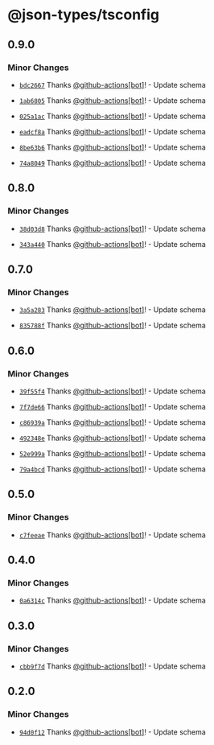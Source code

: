 # @json-types/tsconfig

## 0.9.0

### Minor Changes

- [`bdc2667`](https://github.com/swordev/json-types/commit/bdc2667350bbcd1e315f296cbb4f31f27810ce3a) Thanks [@github-actions[bot]](https://github.com/github-actions%5Bbot%5D)! - Update schema

- [`1ab6805`](https://github.com/swordev/json-types/commit/1ab680560dc85437f975c127728db075d3be30cb) Thanks [@github-actions[bot]](https://github.com/github-actions%5Bbot%5D)! - Update schema

- [`025a1ac`](https://github.com/swordev/json-types/commit/025a1ac4a835d6b020f38cace6cfcdba6a6ea637) Thanks [@github-actions[bot]](https://github.com/github-actions%5Bbot%5D)! - Update schema

- [`eadcf8a`](https://github.com/swordev/json-types/commit/eadcf8a6454248a85d08de14680d750edb6a57b1) Thanks [@github-actions[bot]](https://github.com/github-actions%5Bbot%5D)! - Update schema

- [`8be63b6`](https://github.com/swordev/json-types/commit/8be63b69819caac46244881c3093eb2c5c1544fa) Thanks [@github-actions[bot]](https://github.com/github-actions%5Bbot%5D)! - Update schema

- [`74a8049`](https://github.com/swordev/json-types/commit/74a8049f7f159cbb117977e060f4dd719bcac43f) Thanks [@github-actions[bot]](https://github.com/github-actions%5Bbot%5D)! - Update schema

## 0.8.0

### Minor Changes

- [`38d03d8`](https://github.com/swordev/json-types/commit/38d03d80d93a45e6b468325cbf4a2e2c4c2690a8) Thanks [@github-actions[bot]](https://github.com/github-actions%5Bbot%5D)! - Update schema

- [`343a440`](https://github.com/swordev/json-types/commit/343a440beefe0802b2345017e0e155dd0a86d695) Thanks [@github-actions[bot]](https://github.com/github-actions%5Bbot%5D)! - Update schema

## 0.7.0

### Minor Changes

- [`3a5a283`](https://github.com/swordev/json-types/commit/3a5a283cad70414c81511503e336a005cd259d4c) Thanks [@github-actions[bot]](https://github.com/github-actions%5Bbot%5D)! - Update schema

- [`835788f`](https://github.com/swordev/json-types/commit/835788ff8ffcbe08bcd15ce29324c140e82c7f18) Thanks [@github-actions[bot]](https://github.com/github-actions%5Bbot%5D)! - Update schema

## 0.6.0

### Minor Changes

- [`39f55f4`](https://github.com/swordev/json-types/commit/39f55f47d0620b7ea33b775f3f76fa1cbef4711a) Thanks [@github-actions[bot]](https://github.com/github-actions%5Bbot%5D)! - Update schema

- [`7f7de66`](https://github.com/swordev/json-types/commit/7f7de66071a4880b9d3d3cc493735fdc672116d8) Thanks [@github-actions[bot]](https://github.com/github-actions%5Bbot%5D)! - Update schema

- [`c86939a`](https://github.com/swordev/json-types/commit/c86939acfbb5740af45146501ad3876e4a65cc78) Thanks [@github-actions[bot]](https://github.com/github-actions%5Bbot%5D)! - Update schema

- [`492348e`](https://github.com/swordev/json-types/commit/492348e479a5f74ffef4b013eb83209ba3ad1c93) Thanks [@github-actions[bot]](https://github.com/github-actions%5Bbot%5D)! - Update schema

- [`52e999a`](https://github.com/swordev/json-types/commit/52e999a616ba551d8e0a20828db0d58ae9de3fef) Thanks [@github-actions[bot]](https://github.com/github-actions%5Bbot%5D)! - Update schema

- [`79a4bcd`](https://github.com/swordev/json-types/commit/79a4bcd80d9bea24710d120fa40d5fcb16f37265) Thanks [@github-actions[bot]](https://github.com/github-actions%5Bbot%5D)! - Update schema

## 0.5.0

### Minor Changes

- [`c7feeae`](https://github.com/swordev/json-types/commit/c7feeaea2186b689d82697c8bdc04231e028847d) Thanks [@github-actions[bot]](https://github.com/github-actions%5Bbot%5D)! - Update schema

## 0.4.0

### Minor Changes

- [`0a6314c`](https://github.com/swordev/json-types/commit/0a6314cd3f4e4857a1cc3e483ace08ca1edabe82) Thanks [@github-actions[bot]](https://github.com/github-actions%5Bbot%5D)! - Update schema

## 0.3.0

### Minor Changes

- [`cbb9f7d`](https://github.com/swordev/json-types/commit/cbb9f7d8e2a6ee7072eed36a6b661bd26a471627) Thanks [@github-actions[bot]](https://github.com/github-actions%5Bbot%5D)! - Update schema

## 0.2.0

### Minor Changes

- [`94d0f12`](https://github.com/swordev/json-types/commit/94d0f12170b2e246ba9ad99f2de7e378d449aa55) Thanks [@github-actions[bot]](https://github.com/github-actions%5Bbot%5D)! - Update schema
